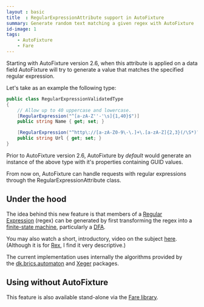 ```yaml
---
layout : basic
title  : RegularExpressionAttribute support in AutoFixture
summary: Generate random text matching a given regex with AutoFixture
id-image: 1
tags:
    - AutoFixture
    - Fare
---
```


Starting with AutoFixture version 2.6, when this attribute is applied on a data
field AutoFixture will try to generate a value that matches the specified
regular expression.

Let's take as an example the following type:

``` csharp
public class RegularExpressionValidatedType
{
    // Allow up to 40 uppercase and lowercase.
    [RegularExpression("^[a-zA-Z''-'\s]{1,40}$")]
    public string Name { get; set; }

    [RegularExpression("^http\://[a-zA-Z0-9\-\.]+\.[a-zA-Z]{2,3}(/\S*)?$")]
    public string Url { get; set; }
}

```

Prior to AutoFixture version 2.6, AutoFixture by *default* would generate an
instance of the above type with it's properties containing GUID values.

From now on, AutoFixture can handle requests with regular expressions through the
RegularExpressionAttribute class.

## Under the hood

<p>The idea behind this new feature is that members of a <a title="In computing, a regular expression provides a concise and flexible means for &quot;matching&quot; (specifying and recognizing) strings of text, such as particular characters, words, or patterns of characters." href="http://en.wikipedia.org/wiki/Regular_expression" target="_blank">Regular Expression</a>&nbsp;(regex) can be generated by first transforming the regex into a <a title="A finite-state machine (FSM) or finite-state automaton (plural: automata), or simply a state machine, is a mathematical model used to design computer programs and digital logic circuits." href="http://en.wikipedia.org/wiki/Finite_state_machine" target="_blank">finite-state machine</a>, particularly a&nbsp;<a title="In the theory of computation and automata theory, a deterministic finite automaton (DFA)—also known as deterministic finite state machine—is a finite state machine accepting finite strings of symbols." href="http://en.wikipedia.org/wiki/Deterministic_finite_automata" target="_blank">DFA</a>.&nbsp;</p>
<p>You may also watch a short,&nbsp;introductory,&nbsp;video on the subject <a title="Symbolic Regular Expression Exploration" href="http://channel9.msdn.com/posts/Peli/Margus-Veanes-Rex-Symbolic-Regular-Expression-Exploration/" target="_blank">here</a>. (Although it is for <a title="Rex is a tool that explores .NET regexes and generates members efficiently." href="http://research.microsoft.com/en-us/projects/rex/" target="_blank">Rex</a>, I find it very descriptive.)</p>
<p>The current implementation uses internally the algorithms provided by the&nbsp;<a title="A DFA/NFA (finite-state automata) implementation with Unicode alphabet (UTF16) and support for the standard regular expression operations (concatenation, union, Kleene star) and a number of non-standard ones (intersection, complement, etc.)" href="http://www.brics.dk/automaton/" target="_blank">dk.brics.automaton</a>&nbsp;and <a title="A library for generating random text from regular expressions." href="http://code.google.com/p/xeger/" target="_blank">Xeger</a>&nbsp;packages.</p>

## Using without AutoFixture

This feature is also available stand-alone via the
[Fare library](https://blog.nikosbaxevanis.com/2011/11/24/fare-finite-automata-regex-in-net/).
